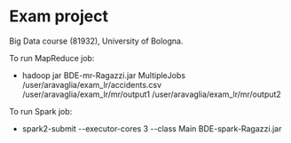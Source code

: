 # Exam project

Big Data course (81932), University of Bologna.

To run MapReduce job:
- hadoop jar BDE-mr-Ragazzi.jar MultipleJobs /user/aravaglia/exam_lr/accidents.csv /user/aravaglia/exam_lr/mr/output1 /user/aravaglia/exam_lr/mr/output2

To run Spark job:
- spark2-submit --executor-cores 3 --class Main BDE-spark-Ragazzi.jar


